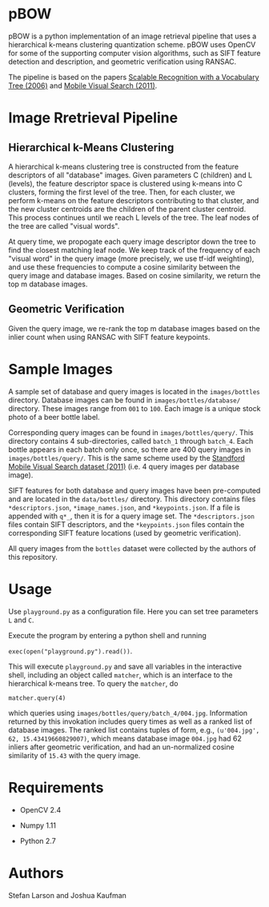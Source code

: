 # pBOW

pBOW is a python implementation of an image retrieval pipeline that uses a hierarchical k-means clustering quantization scheme. pBOW uses OpenCV for some of the supporting computer vision algorithms, such as SIFT feature detection and description, and geometric verification using RANSAC.

The pipeline is based on the papers [Scalable Recognition with a Vocabulary Tree (2006)](http://www.cs.ubc.ca/~lowe/525/papers/nisterCVPR06.pdf) and [Mobile Visual Search (2011)](http://reznik.org/papers/SPM11_mobile_visual_search.pdf).

# Image Rretrieval Pipeline

## Hierarchical k-Means Clustering

A hierarchical k-means clustering tree is constructed from the feature descriptors of all "database" images. Given parameters C (children) and L (levels), the feature descriptor space is clustered using k-means into C clusters, forming the first level of the tree. Then, for each cluster, we perform k-means on the feature descriptors contributing to that cluster, and the new cluster centroids are the children of the parent cluster centroid. This process continues until we reach L levels of the tree. The leaf nodes of the tree are called "visual words".

At query time, we propogate each query image descriptor down the tree to find the closest matching leaf node. We keep track of the frequency of each "visual word" in the query image (more precisely, we use tf-idf weighting), and use these frequencies to compute a cosine similarity between the query image and database images. Based on cosine similarity, we return the top m database images.

## Geometric Verification

Given the query image, we re-rank the top m database images based on the inlier count when using RANSAC with SIFT feature keypoints. 

# Sample Images

A sample set of database and query images is located in the `images/bottles` directory. Database images can be found in `images/bottles/database/` directory. These images range from `001` to `100`. Each image is a unique stock photo of a beer bottle label.

Corresponding query images can be found in `images/bottles/query/`. This directory contains 4 sub-directories, called `batch_1` through `batch_4`. Each bottle appears in each batch only once, so there are 400 query images in `images/bottles/query/`. This is the same scheme used by the [Standford Mobile Visual Search dataset (2011)](http://web.cs.wpi.edu/~claypool/mmsys-dataset/2011/stanford/) (i.e. 4 query images per database image).

SIFT features for both database and query images have been pre-computed and are located in the `data/bottles/` directory. This directory contains files `*descriptors.json`, `*image_names.json`, and `*keypoints.json`. If a file is appended with `q*_`, then it is for a query image set. The `*descriptors.json` files contain SIFT descriptors, and the  `*keypoints.json` files contain the corresponding SIFT feature locations (used by geometric verification).

All query images from the `bottles` dataset were collected by the authors of this repository.

# Usage

Use `playground.py` as a configuration file. Here you can set tree parameters `L` and `C`.

Execute the program by entering a python shell and running 

```exec(open("playground.py").read())```.

This will execute `playground.py` and save all variables in the interactive shell, including an object called `matcher`, which is an interface to the hierarchical k-means tree. To query the `matcher`, do

```matcher.query(4)```

which queries using `images/bottles/query/batch_4/004.jpg`. Information returned by this invokation includes query times as well as a ranked list of database images. The ranked list contains tuples of form, e.g., `(u'004.jpg', 62, 15.43419660829007)`, which means database image `004.jpg` had 62 inliers after geometric verification, and had an un-normalized cosine similarity of `15.43` with the query image.

# Requirements

- OpenCV 2.4

- Numpy 1.11

- Python 2.7

# Authors

Stefan Larson and Joshua Kaufman
